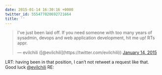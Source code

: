```yaml
---
date: 2015-01-14 16:30:16 +0000
twitter_id: 555477020692721664
title: ''
---
```


<blockquote class="twitter-tweet"><p lang="en" dir="ltr">I&#39;ve just been laid off. If you need someone with too many years of sysadmin, devops and web application development, hit me up! RTs appr.</p>&mdash; evilchili ([@evilchili](https://twitter.com/evilchili)) <a href="https://twitter.com/evilchili/status/555451617776918528?ref_src=twsrc%5Etfw">January 14, 2015</a></blockquote>
<script async src="https://platform.twitter.com/widgets.js" charset="utf-8"></script>

LRT: having been in that position, I can’t not retweet a request like that. Good luck [@evilchili](https://twitter.com/evilchili)  RE: 
